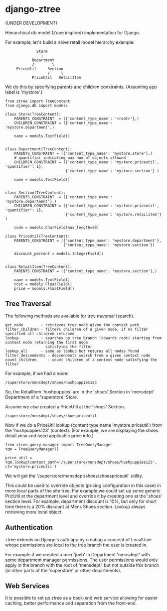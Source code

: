 django-ztree
============

(UNDER DEVELOPMENT)

Hierarchical db model (Zope inspired) implementation for Django.

For example, let's build a naive retail model hierarchy example:


                  Store
                    |     
                Department        
                /        \
         PriceUtil     Section
                       /     \
                PriceUtil   RetailItem


We do this by specifying parents and children constraints. (Assuming app label is 'mystore'.)


    from ztree import TreeContent
    from django.db import models

    class Store(TreeContent):
        PARENTS_CONSTRAINT  = ({'content_type_name': '<root>'},)
        CHILDREN_CONSTRAINT = ({'content_type_name': 'mystore.department',)

        name = models.TextField()


    class Department(TreeContent):
        PARENTS_CONSTRAINT = ({'content_type_name': 'mystore.store'},)
        # quantifier indicating max num of objects allowed
        CHILDREN_CONSTRAINT = ({'content_type_name': 'mystore.priceutil', 'quantifier': 1},
                               {'content_type_name': 'mystore.section'} )

        name = models.TextField()


    class Section(TreeContent):
        PARENTS_CONSTRAINT  = ({'content_type_name': 'mystore.department'},)
        CHILDREN_CONSTRAINT = ({'content_type_name': 'mystore.priceutil', 'quantifier': 1},
                               {'content_type_name': 'mystore.retailitem'} )

        code = models.CharField(max_length=50)

    class PriceUtil(TreeContent):
        PARENTS_CONSTRAINT = ({'content_type_name': 'mystore.department'},
                              {'content_type_name': 'mystore.section'})

        discount_percent = models.IntegerField()
        

    class RetailItem(TreeContent):
        PARENTS_CONSTRAINT = ({'content_type_name': 'mystore.section'},)
        
        name = models.TextField()
        cost = models.FloatField()
        price = models.FloatField()


Tree Traversal
--------------

The following methods are available for tree traversal (search).

    get_node        - retrieves tree node given the context path
    filter_children - filters children of a given node, if no filter specified all children returned
    lookup          - searches up tree branch (towards root) starting from context node returning the first node
                      satisfying the filter
    lookup_all      - same as lookup but returns all nodes found
    filter_descendents - descendents search from a given context node
    count_children     - count children of a context node satisfying the filter

For example, if we had a node:

    /superstore/mensdept/shoes/hushpuppies123

So, the RetailItem 'hushpuppies' are in the 'shoes' Section in 'mensdept' Department of a 'superstore' Store.

Assume we also created a PriceUtil at the 'shoes' Section.

    /superstore/mensdept/shoes/shoespriceutil

Now if we do a PriceUtil lookup (content type name 'mystore.priceutil') from the 'hushpuppies123' (context). (For example, we are displaying the shoes detail view and need applicable price info.)

    from ztree.query.manager import TreeQueryManager
    tqm = TreeQueryManager()

    price_util = tqm.lookup(context_path='/superstore/mensdept/shoes/hushpuppies123', ct='mystore.priceutil')

We will get the '/superstore/mensdept/shoes/shoespriceutil' utility.

This could be used to override objects (pricing configuration in this case) in more local parts of the site tree. For example we could set up some generic PricUtil at the department level and override it by creating one at the 'shoes' section level. For example, department discount is 10%, but only for short time there is a 20% discount at Mens Shoes section. Lookup always retrieving more local object. 


Authentication
--------------

ztree extends on Django's auth app by creating a concept of LocalUser whose permissions are local to the tree branch the user is created in.

For example if we created a user 'joeb' in Department 'mensdept' with some department manager permissions. The user permissions would only apply in the branch with the root of 'mensdept', but not outside this branch (in other parts of the 'superstore' or other departments).


Web Services
------------

It is possible to set up ztree as a back-end web service allowing for easier caching, better performance and separation from the front-end.
